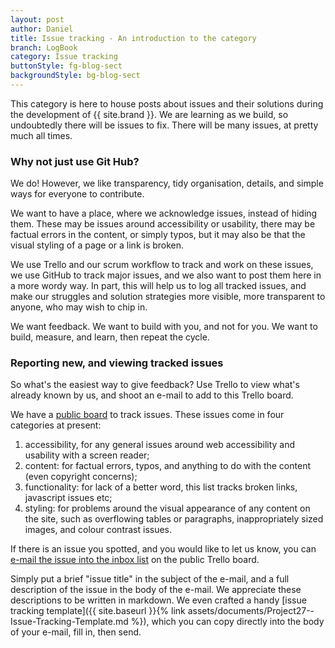 ```yaml
---
layout: post
author: Daniel
title: Issue tracking - An introduction to the category
branch: LogBook
category: Issue tracking
buttonStyle: fg-blog-sect
backgroundStyle: bg-blog-sect
---
```


This category is here to house posts about issues and their solutions during the development of {{ site.brand }}. We are learning as we build, so undoubtedly there will be issues to fix. There will be many issues, at pretty much all times.
<!-- excerpt-end -->

### Why not just use Git Hub?

We do! However, we like transparency, tidy organisation, details, and simple ways for everyone to contribute.

We want to have a place, where we acknowledge issues, instead of hiding them. These may be issues around accessibility or usability, there may be factual errors in the content, or simply typos, but it may also be that the visual styling of a page or a link is broken.

We use Trello and our scrum workflow to track and work on these issues, we use GitHub to track major issues, and we also want to post them here in a more wordy way. In part, this will help us to log all tracked issues, and make our struggles and solution strategies more visible, more transparent to anyone, who may wish to chip in.

We want feedback. We want to build with you, and not for you. We want to build, measure, and learn, then repeat the cycle.

### Reporting new, and viewing tracked issues

So what's the easiest way to give feedback? Use Trello to view what's already known by us, and shoot an e-mail to add to this Trello board.

We have a [public board](https://trello.com/b/0TnZCOLE/issue-tracking) to track issues. These issues come in four categories at present:

1. accessibility, for any general issues around web accessibility and usability with a screen reader;
2. content: for factual errors, typos, and anything to do with the content (even copyright concerns);
3. functionality: for lack of a better word, this list tracks broken links, javascript issues etc;
4. styling: for problems around the visual appearance of any content on the site, such as overflowing tables or paragraphs, inappropriately sized images, and colour contrast issues.

If there is an issue you spotted, and you would like to let us know, you can [e-mail the issue into the inbox list](mailto:dhajas+uuw95qpr3nkff4ghokvs@boards.trello.com) on the public Trello board. 

Simply put a brief "issue title" in the subject of the e-mail, and a full description of the issue in the body of the e-mail. We appreciate these descriptions to be written in markdown. We even crafted a handy [issue tracking template]({{ site.baseurl }}{% link assets/documents/Project27--Issue-Tracking-Template.md %}), which you can copy directly into the body of your e-mail, fill in, then send.